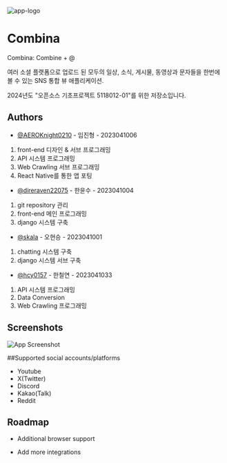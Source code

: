 
![app-logo](https://github.com/DireRaven22075/202401_Project/assets/19562627/cda47f99-0136-4200-9a23-bef7a699111b)

# Combina

Combina: Combine + @

여러 소셜 플랫폼으로 업로드 된 모두의 일상, 소식, 게시물, 동영상과 문자들을 한번에 볼 수 있는 SNS 통합 뷰 애플리케이션.

2024년도 "오픈소스 기초프로젝트 5118012-01"를 위한 저장소입니다.

## Authors

- [@AEROKnight0210](https://github.com/AEROKnight0210) - 임진형 - 2023041006
1. front-end 디자인 & 서브 프로그래밍
2. API 시스템 프로그래밍
3. Web Crawling 서브 프로그래밍
4. React Native를 통한 앱 포팅

- [@direraven22075](https://www.github.com/DireRaven22075) - 한윤수 - 2023041004
1. git repository 관리
2. front-end 메인 프로그래밍
3. django 시스템 구축

- [@skala](https://www.github.com/scalar0114) - 오현승 - 2023041001
1. chatting 시스템 구축
2. django 시스템 서브 구축

- [@hcy0157](https://github.com/hcy0157) - 한철연 - 2023041033
1. API 시스템 프로그래밍
2. Data Conversion
3. Web Crawling 프로그래밍

## Screenshots

![App Screenshot](https://via.placeholder.com/468x300?text=App+Screenshot+Here)

##Supported social accounts/platforms

- Youtube
- X(Twitter)
- Discord
- Kakao(Talk)
- Reddit


## Roadmap

- Additional browser support

- Add more integrations
